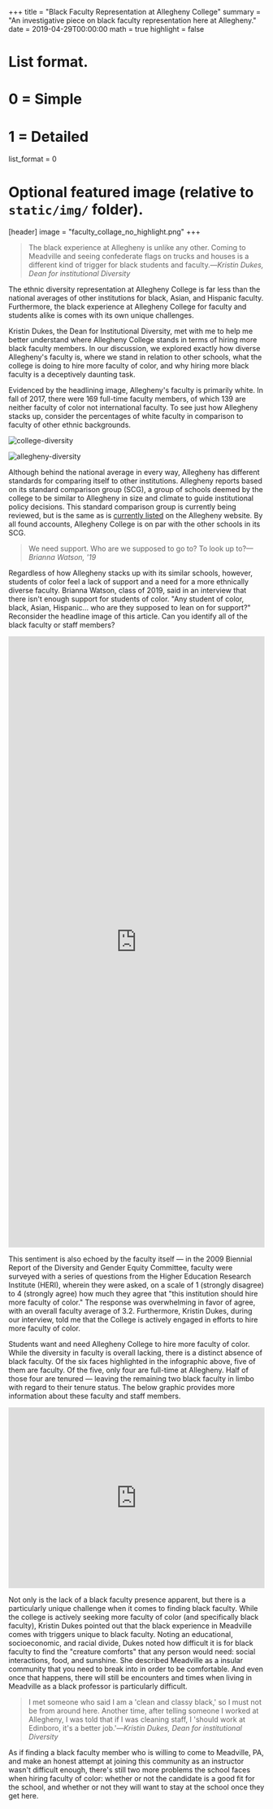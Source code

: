 +++
title = "Black Faculty Representation at Allegheny College"
summary = "An investigative piece on black faculty representation here at Allegheny."
date = 2019-04-29T00:00:00
math = true
highlight = false

# List format.
#   0 = Simple
#   1 = Detailed
list_format = 0

# Optional featured image (relative to `static/img/` folder).
[header]
image = "faculty_collage_no_highlight.png"
+++

> The black experience at Allegheny is unlike any other. Coming to Meadville and
> seeing confederate flags on trucks and houses is a different kind of trigger
> for black students and faculty.—<cite>Kristin Dukes, Dean for institutional
Diversity</cite>

The ethnic diversity representation at Allegheny College is far less than the
national averages of other institutions for black, Asian, and Hispanic faculty.
Furthermore, the black experience at Allegheny College for faculty and students
alike is comes with its own unique challenges.

Kristin Dukes, the Dean for Institutional Diversity, met with me to help me
better understand where Allegheny College stands in terms of hiring more black
faculty members. In our discussion, we explored exactly how diverse Allegheny's
faculty is, where we stand in relation to other schools, what the college is
doing to hire more faculty of color, and why hiring more black faculty is a
deceptively daunting task.

Evidenced by the headlining image, Allegheny's faculty is primarily white. In
fall of 2017, there were 169 full-time faculty members, of which 139 are neither
faculty of color not international faculty. To see just how Allegheny stacks up,
consider the percentages of white faculty in comparison to faculty of other
ethnic backgrounds.

![college-diversity](/img/Representation.png)

![allegheny-diversity](/img/Ethnic-Diversity-of-Allegheny-Faculty.png)

Although behind the national average in every way, Allegheny has different
standards for comparing itself to other institutions. Allegheny reports based
on its standard comparison group (SCG), a group of schools deemed by the college
to be similar to Allegheny in size and climate to guide institutional policy
decisions. This standard comparison group is currently being reviewed, but is
the same as is
[currently listed](https://sites.allegheny.edu/institutionalresearch/surveys/)
on the Allegheny website. By all found accounts, Allegheny College is on par
with the other schools in its SCG.

> We need support. Who are we supposed to go to? To look up to?—<cite>Brianna Watson, '19</cite>

Regardless of how Allegheny stacks up with its similar schools, however,
students of color feel a lack of support and a need for a more ethnically
diverse faculty. Brianna Watson, class of 2019, said in an interview that there
isn't enough support for students of color. "Any student of color, black,
Asian, Hispanic... who are they supposed to lean on for support?" Reconsider the
headline image of this article. Can you identify all of the black faculty or
staff members?

<p><iframe frameborder="0" class="juxtapose" width="100%" height="1200" src="https://cdn.knightlab.com/libs/juxtapose/latest/embed/index.html?uid=10dc23e4-6fa1-11e9-8106-0edaf8f81e27"></iframe></p>

This sentiment is also echoed by the faculty itself — in the 2009 Biennial
Report of the Diversity and Gender Equity Committee, faculty were surveyed with
a series of questions from the Higher Education Research Institute (HERI),
wherein they were asked, on a scale of 1 (strongly disagree) to 4 (strongly
agree) how much they agree that "this institution should hire more faculty of
color." The response was overwhelming in favor of agree, with an overall
faculty average of 3.2. Furthermore, Kristin Dukes, during our interview, told
me that the College is actively engaged in efforts to hire more faculty of
color.

Students want and need Allegheny College to hire more faculty of color. While
the diversity in faculty is overall lacking, there is a distinct absence of
black faculty. Of the six faces highlighted in the infographic above, five of
them are faculty. Of the five, only four are full-time at Allegheny. Half of
those four are tenured — leaving the remaining two black faculty in limbo with
regard to their tenure status. The below graphic provides more information about
these faculty and staff members.

<p><iframe width="100%" height="355" src="https://www.thinglink.com/card/1181889690832207874" frameborder="0" allowfullscreen></iframe><script async src="//cdn.thinglink.me/jse/responsive.js"></script></p>

Not only is the lack of a black faculty presence apparent, but there is a
particularly unique challenge when it comes to finding black faculty. While the
college is actively seeking more faculty of color (and specifically black
faculty), Kristin Dukes pointed out that the black experience in Meadville comes
with triggers unique to black faculty. Noting an educational, socioeconomic, and
racial divide, Dukes noted how difficult it is for black faculty to find the
"creature comforts" that any person would need: social interactions, food, and
sunshine. She described Meadville as a insular community that you need to break
into in order to be comfortable. And even once that happens, there will still
be encounters and times when living in Meadville as a black professor is
particularly difficult.

> I met someone who said I am a 'clean and classy black,' so I must not be from
around here. Another time, after telling someone I worked at Allegheny, I was
told that if I was cleaning staff, I 'should work at Edinboro, it's a better
job.'—<cite>Kristin Dukes, Dean for institutional
Diversity</cite>

As if finding a black faculty member who is willing to come to Meadville, PA,
and make an honest attempt at joining this community as an instructor wasn't
difficult enough, there's still two more problems the school faces when hiring
faculty of color: whether or not the candidate is a good fit for the school, and
whether or not they will want to stay at the school once they get here.
